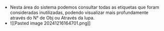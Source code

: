 - Nesta área do sistema podemos consultar todas as etiquetas que foram consideradas inutilizadas, podendo visualizar mais profundamente através do N° de Obj ou Através da lupa.
- ![[Pasted image 20241216164701.png]]